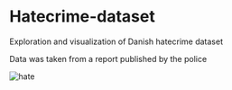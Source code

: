 # Hatecrime-dataset
Exploration and visualization of Danish hatecrime dataset

Data was taken from a report published by the police

![hate](https://user-images.githubusercontent.com/36481404/160599408-66b1b41f-371d-4575-bd90-c39c9b990f7a.gif)
